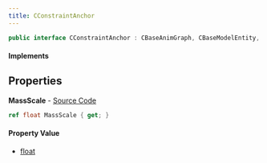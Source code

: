 ```yaml
---
title: CConstraintAnchor
---
```


```csharp
public interface CConstraintAnchor : CBaseAnimGraph, CBaseModelEntity, CBaseEntity, CEntityInstance, ISchemaClass<CEntityInstance>, ISchemaClass<CBaseEntity>, ISchemaClass<CBaseModelEntity>, ISchemaClass<CBaseAnimGraph>, ISchemaClass<CConstraintAnchor>, ISchemaField, ISchemaClass, INativeHandle
```

#### Implements

## Properties

**MassScale** - [Source Code](https://github.com/swiftly-solution/swiftlys2/blob/master/managed/src/SwiftlyS2.Generated/Schemas/Interfaces/CConstraintAnchor.cs#L16)

```csharp
ref float MassScale { get; }
```

#### Property Value

- [float](https://learn.microsoft.com/dotnet/api/system.single)


